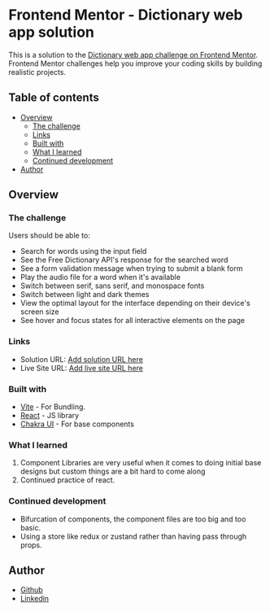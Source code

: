 # Frontend Mentor - Dictionary web app solution

This is a solution to the [Dictionary web app challenge on Frontend Mentor](https://www.frontendmentor.io/challenges/dictionary-web-app-h5wwnyuKFL). Frontend Mentor challenges help you improve your coding skills by building realistic projects. 

## Table of contents

- [Overview](#overview)
  - [The challenge](#the-challenge)
  - [Links](#links)
  - [Built with](#built-with)
  - [What I learned](#what-i-learned)
  - [Continued development](#continued-development)
- [Author](#author)

## Overview

### The challenge

Users should be able to:

- Search for words using the input field
- See the Free Dictionary API's response for the searched word
- See a form validation message when trying to submit a blank form
- Play the audio file for a word when it's available
- Switch between serif, sans serif, and monospace fonts
- Switch between light and dark themes
- View the optimal layout for the interface depending on their device's screen size
- See hover and focus states for all interactive elements on the page

### Links

- Solution URL: [Add solution URL here](https://your-solution-url.com)
- Live Site URL: [Add live site URL here](https://your-live-site-url.com)

### Built with

- [Vite](https://vitejs.dev/) - For Bundling.
- [React](https://reactjs.org/) - JS library
- [Chakra UI](https://chakra-ui.com/) - For base components 


### What I learned

1. Component Libraries are very useful when it comes to doing initial base designs but custom things are a bit hard to come along
2. Continued practice of react.

### Continued development

- Bifurcation of components, the component files are too big and too basic.
- Using a store like redux or zustand rather than having pass through props.

## Author

- [Github](www.github.com/ankur26)
- [Linkedin](www.linkedin.com/in/ankur-bhatkalkar)

